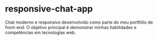 # responsive-chat-app
Chat moderno e responsivo desenvolvido como parte do meu portfólio de front-end. O objetivo principal é demonstrar minhas habilidades e competências em tecnologias web.
